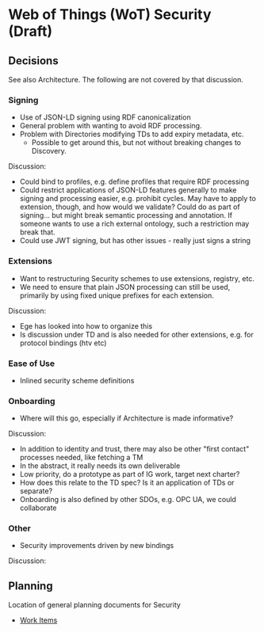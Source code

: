 # Web of Things (WoT) Security (Draft)

## Decisions
See also Architecture.  The following are not covered by that discussion.

### Signing
- Use of JSON-LD signing using RDF canonicalization
- General problem with wanting to avoid RDF processing.
- Problem with Directories modifying TDs to add expiry metadata, etc.
     - Possible to get around this, but not without breaking changes to Discovery.
 
Discussion:
- Could bind to profiles, e.g. define profiles that require RDF processing
- Could restrict applications of JSON-LD features generally to make signing and processing easier, e.g. prohibit cycles.  May have to apply to extension, though, and how would we validate?   Could do as part of signing... but might break semantic processing and annotation.  If someone wants to use a rich external ontology, such a restriction may break that.
- Could use JWT signing, but has other issues - really just signs a string

### Extensions
- Want to restructuring Security schemes to use extensions, registry, etc.
- We need to ensure that plain JSON processing can still be used, primarily by using fixed unique prefixes for each extension.

Discussion:
- Ege has looked into how to organize this
- Is discussion under TD and is also needed for other extensions, e.g. for protocol bindings (htv etc)

### Ease of Use
- Inlined security scheme definitions

### Onboarding
- Where will this go, especially if Architecture is made informative?

Discussion:
- In addition to identity and trust, there may also be other "first contact" processes needed, like fetching a TM
- In the abstract, it really needs its own deliverable
- Low priority, do a prototype as part of IG work, target next charter?
- How does this relate to the TD spec?  Is it an application of TDs or separate?
- Onboarding is also defined by other SDOs, e.g. OPC UA, we could collaborate

### Other
- Security improvements driven by new bindings

Discussion:

## Planning
Location of general planning documents for Security 

* [Work Items](work-items.md)


